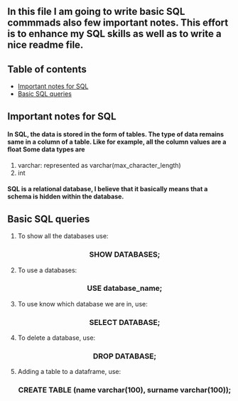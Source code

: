 
## In this file I am going to write basic SQL commmads also few important notes. This effort is to enhance my SQL skills as well as to write a nice readme file. 

## Table of contents
* [Important notes for SQL](#Important-notes-for-SQL)
* [Basic SQL queries](#Basic-SQL-queries)

## Important notes for SQL
#### In SQL, the data is stored in the form of tables. The type of data remains same in a column of a table. Like for example, all the column values are a float Some data types are
1. varchar: represented as varchar(max_character_length)
2. int

#### SQL is a relational database, I believe that it basically means that a schema is hidden within the database.

## Basic SQL queries 

1. To show all the databases use:
    <div align="center">
    <h3>SHOW DATABASES;</h3>
    </div>
    
2. To use a databases:
    <div align="center">
    <h3>USE database_name;</h3>
    </div>

3. To use know which database we are in, use:
    <div align="center">
    <h3>SELECT DATABASE;</h3>
    </div>

4. To delete a database, use:
    <div align="center">
    <h3>DROP DATABASE;</h3>
    </div>

5. Adding a table to a dataframe, use:
    <div align="center">
    <h3>CREATE TABLE (name varchar(100), surname varchar(100));</h3>
    </div>